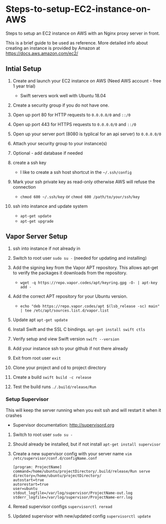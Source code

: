 # Steps-to-setup-EC2-instance-on-AWS
Steps to setup an EC2 instance on AWS with an Nginx proxy server in front. 

This is a brief guide to be used as reference. More detailed info about creating an instance is provided by Amazon at https://docs.aws.amazon.com/ec2/

## Intial Setup

1. Create and launch your EC2 instance on AWS (Need AWS account - free 1 year trial)
   - Swift servers work well with Ubuntu 18.04

1. Create a security group if you do not have one.

1. Open up port 80 for HTTP requests to `0.0.0.0/0` and `::/0`

1. Open up port 443 for HTTPS requests to `0.0.0.0/0` and `::/0`

1. Open up your server port (8080 is typlical for an api server) to `0.0.0.0/0`

1. Attach your security group to your instance(s)

1. Optional - add database if needed

1. create a ssh key 
   - I like to create a ssh host shortcut in the `~/.ssh/config`

1. Mark your ssh private key as read-only otherwise AWS will refuse the connection
   - `chmod 600 ~/.ssh/key` or `chmod 600 /path/to/your/ssh/key` 
   
1. ssh into instance and update system
   - `apt-get update`
   - `apt-get upgrade`

## Vapor Server Setup

1. ssh into instance if not already in

1. Switch to root user `sudo su -` (needed for updating and installing)

1. Add the signing key from the Vapor APT repository. This allows apt-get to verify the packages it downloads from the repository.
   - `wget -q https://repo.vapor.codes/apt/keyring.gpg -O- | apt-key add -`
   
1. Add the correct APT repository for your Ubuntu version.
   - `echo "deb https://repo.vapor.codes/apt $(lsb_release -sc) main" | tee /etc/apt/sources.list.d/vapor.list`
   
1. Update apt `apt-get update`

1. Install Swift and the SSL C bindings. `apt-get install swift ctls`

1. Verify setup and view Swift version `swift --version`

1. Add your instance ssh to your github if not there already

1. Exit from root user `exit`

1. Clone your project and cd to project directory 

1. Create a build `swift build -c release`

1. Test the build runs `./.build/release/Run`

### Setup Supervisor 
This will keep the server running when you exit ssh and will restart it when it crashes
   - Supervisor documentation: http://supervisord.org

1. Switch to root user `sudo su -`

1. Should already be installed, but if not install `apt-get install supervisor`

1. Create a new supervisor config with your server name `vim /etc/supervisor/conf.d/configName.conf`
   ```
   [program: ProjectName]
   command=/home/ubuntu/projectDirectory/.build/release/Run serve
   directory=/home/ubuntu/projectDirectory/
   autostart=true
   autorestart=true
   user=ubuntu
   stdout_logfile=/var/log/supervisor/ProjectName-out.log
   stderr_logfile=/var/log/supervisor/ProjectName-err.log
   ```
   
1. Reread supervisor configs `supervisorctl reread`

1. Updated supervisor with new/updated config `supervisorctl update`
